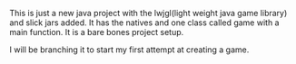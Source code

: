 This is just a new java project with the lwjgl(light weight java game library) and slick jars added. 
It has the natives and one class called game with a main function. 
It is a bare bones project setup.

I will be branching it to start my first attempt at creating a game.
